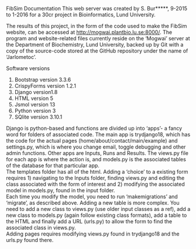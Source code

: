 FibSim Documentation
This web server was created by S. Bur*****, 9-2015 to 1-2016 for a 30cr project in Bioinformatics, Lund University. 

The results of this project, in the form of the code used to make the FibSim website, can be accessed at http://mogwai.plantbio.lu.se:8000/.  The program and website-related files currently reside on the ‘Mogwai’ server at the Department of Biochemistry, Lund University, backed up by Git with a copy of the source-code stored at the GitHub repository under the name of ‘Jarlometoc’. 

Software versions
1.	Bootstrap version 3.3.6
2.	CrispyForms version 1.2.1
3.	Django version1.8
4.	HTML version 5
5.	Jsmol version 13
6.	Python version 3
7.	SQlite version 3.10.1


Django is python-based and functions are divided up into ‘apps’- a fancy word for folders of associated code. 
The main app is trydjango18, which has the code for the actual pages (home/about/contact/main/example) and settings.py, which is where you change email, toggle debugging and other admin functions. 
Other apps are Inputs, Runs and Results. The views.py file for each app is where the action is, and models.py is the associated tables of the database for that particular app.  
The templates folder has all of the html. 
Adding a ‘choice’ to a existing form requires 1) navigating to the Inputs folder, finding views.py and editing the class associated with the form of interest and 2) modifying the associated model in models.py, found in the input folder.  
Each time you modify the model, you need to run ‘makemigrations’ and ‘migrate’, as described above. 
Adding a new table is more complex. You need to add a new class to views.py (use older input classes as a ref), add a new class to models.py (again follow existing class formats), add a table to the HTML and finally add a URL (urls.py) to allow the form to find the associated class in views.py.  
Adding pages requires modifying views.py found in trydjango18 and the urls.py found there.
